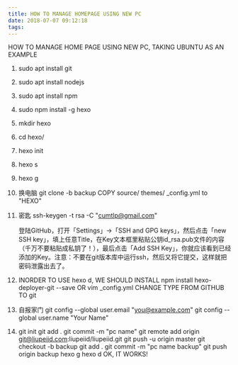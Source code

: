 ```yaml
---
title: HOW TO MANAGE HOMEPAGE USING NEW PC
date: 2018-07-07 09:12:18
tags:
---
```

HOW TO MANAGE HOME PAGE USING NEW PC, TAKING UBUNTU AS AN EXAMPLE

1. sudo apt install git

2. sudo apt install nodejs

3. sudo apt install npm

4. sudo npm install -g hexo 

5. mkdir hexo

6. cd hexo/

7. hexo init

8. hexo s

9. hexo g
 
10. 换电脑 git clone -b backup 
    COPY source/ themes/ _config.yml to "HEXO"

10. 密匙
    ssh-keygen -t rsa -C "cumtlp@gmail.com"

    登陆GitHub，打开「Settings」->「SSH and GPG keys」，然后点击「new SSH key」，填上任意Title，在Key文本框里粘贴公钥id_rsa.pub文件的内容（千万不要粘贴成私钥了！），最后点击「Add SSH Key」，你就应该看到已经添加的Key。注意：不要在git版本库中运行ssh，然后又将它提交，这样就把密码泄露出去了。

11. INORDER TO USE hexo d, WE SHOULD INSTALL
    npm install hexo-deployer-git --save
    OR
    vim _config.yml  CHANGE TYPE FROM GITHUB TO git
12. 自报家门
    git config --global user.email "you@example.com"
    git config --global user.name "Your Name"

13. git init
    git add . 
    git commit -m "pc name"
    git remote add origin git@liupeiid.com:liupeiid/liupeiid.git
    git push -u origin master
    git checkout -b backup
    git add .
    git commit -m "pc name backup"
    git push origin backup
    hexo g
    hexo d
OK, IT WORKS!
